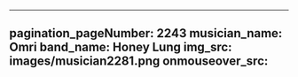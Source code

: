 ------
pagination_pageNumber: 2243
musician_name: Omri
band_name: Honey Lung
img_src: images/musician2281.png
onmouseover_src: 
------